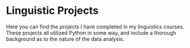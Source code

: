 # Linguistic Projects
 Here you can find the projects I have completed in my linguistics courses. These projects all utilized Python in some way, and include a thorough background as to the nature of the data analysis.